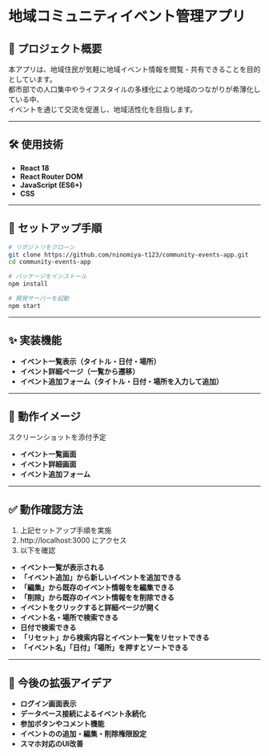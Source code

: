 # 地域コミュニティイベント管理アプリ

## 📌 プロジェクト概要
本アプリは、地域住民が気軽に地域イベント情報を閲覧・共有できることを目的としています。  
都市部での人口集中やライフスタイルの多様化により地域のつながりが希薄化している中、  
イベントを通じて交流を促進し、地域活性化を目指します。  

---

## 🛠 使用技術
- **React 18**
- **React Router DOM**
- **JavaScript (ES6+)**
- **CSS**

---

## 🚀 セットアップ手順

```bash
# リポジトリをクローン
git clone https://github.com/ninomiya-t123/community-events-app.git
cd community-events-app

# パッケージをインストール
npm install

# 開発サーバーを起動
npm start

```
---

## ✨ 実装機能
- **イベント一覧表示（タイトル・日付・場所）**
- **イベント詳細ページ（一覧から遷移）**
- **イベント追加フォーム（タイトル・日付・場所を入力して追加）**

---

## 📲 動作イメージ
スクリーンショットを添付予定
- **イベント一覧画面**
- **イベント詳細画面**
- **イベント追加フォーム**

---

## ✅ 動作確認方法
1. 上記セットアップ手順を実施
2. http://localhost:3000 にアクセス
3. 以下を確認
- **イベント一覧が表示される**
- **「イベント追加」から新しいイベントを追加できる**
- **「編集」から既存のイベント情報をを編集できる**
- **「削除」から既存のイベント情報をを削除できる**
- **イベントをクリックすると詳細ページが開く**
- **イベント名・場所で検索できる**
- **日付で検索できる**
- **「リセット」から検索内容とイベント一覧をリセットできる**
- **「イベント名」「日付」「場所」を押すとソートできる**


---

## 🙌 今後の拡張アイデア
- **ログイン画面表示**
- **データベース接続によるイベント永続化**
- **参加ボタンやコメント機能**
- **イベントのの追加・編集・削除権限設定**
- **スマホ対応のUI改善**
